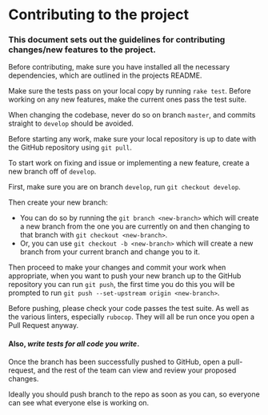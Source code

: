 # Contributing to the project

### This document sets out the guidelines for contributing changes/new features to the project.

Before contributing, make sure you have installed all the necessary dependencies, which are outlined in the projects README.

Make sure the tests pass on your local copy by running `rake test`. Before working on any new features, make the current ones pass the test suite.

When changing the codebase, never do so on branch `master`, and commits straight to `develop` should be avoided.

Before starting any work, make sure your local repository is up to date with the GitHub repository using `git pull`.

To start work on fixing and issue or implementing a new feature, create a new branch off of `develop`.

First, make sure you are on branch `develop`, run `git checkout develop`.

Then create your new branch:
- You can do so by running the `git branch <new-branch>` which will create a new branch from the one you are currently on and then changing to that branch with `git checkout <new-branch>`.
- Or, you can use `git checkout -b <new-branch>` which will create a new branch from your current branch and change you to it.

Then proceed to make your changes and commit your work when appropriate, when you want to push your new branch up to the GitHub repository you can run `git push`, the first time you do this you will be prompted to run `git push --set-upstream origin <new-branch>`.

Before pushing, please check your code passes the test suite. As well as the various linters, especially `rubocop`. They will all be run once you open a Pull Request anyway.

#### Also, *write tests for all code you write*.

Once the branch has been successfully pushed to GitHub, open a pull-request, and the rest of the team can view and review your proposed changes.

Ideally you should push branch to the repo as soon as you can, so everyone can see what everyone else is working on.
